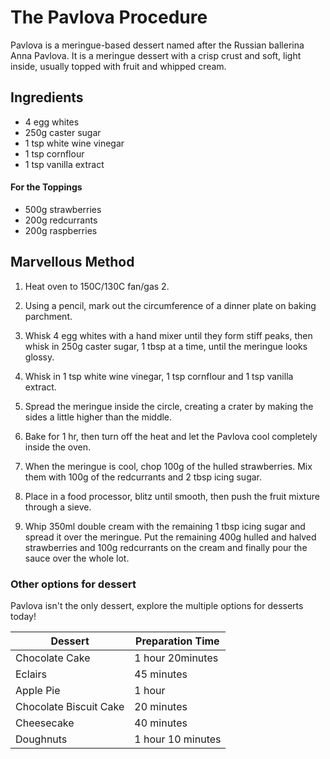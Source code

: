 # The Pavlova Procedure

Pavlova is a meringue-based dessert named after the Russian ballerina Anna Pavlova. It is a meringue dessert with a crisp crust and soft, light inside, usually topped with fruit and whipped cream.

## Ingredients
  - 4 egg whites
  - 250g caster sugar
  - 1 tsp white wine vinegar
  - 1 tsp cornflour
  - 1 tsp vanilla extract
 
####  For the Toppings
  - 500g strawberries
  - 200g redcurrants
  - 200g raspberries

## Marvellous Method
1. Heat oven to 150C/130C fan/gas 2.

2. Using a pencil, mark out the circumference of a dinner plate on baking parchment. 

3. Whisk 4 egg whites with a hand mixer until they form stiff peaks, then whisk in 250g caster sugar, 1 tbsp at a time, until the meringue looks glossy. 

4. Whisk in 1 tsp white wine vinegar, 1 tsp cornflour and 1 tsp vanilla extract.

5. Spread the meringue inside the circle, creating a crater by making the sides a little higher than the middle. 

6. Bake for 1 hr, then turn off the heat and let the Pavlova cool completely inside the oven.

7. When the meringue is cool, chop 100g of the hulled strawberries. Mix them with 100g of the redcurrants and 2 tbsp icing sugar.

8. Place in a food processor, blitz until smooth, then push the fruit mixture through a sieve. 

9. Whip 350ml double cream with the remaining 1 tbsp icing sugar and spread it over the meringue. Put the remaining 400g hulled and halved strawberries and 100g redcurrants on the cream and finally pour the sauce over the whole lot.

### Other options for dessert
Pavlova isn't the only dessert, explore the multiple options for desserts today!

| Dessert | Preparation Time |
| ------ | ------ |
| Chocolate Cake | 1 hour 20minutes|
| Eclairs | 45 minutes |
| Apple Pie | 1 hour |
| Chocolate Biscuit Cake | 20 minutes|
| Cheesecake | 40 minutes|
| Doughnuts | 1 hour 10 minutes |



 
